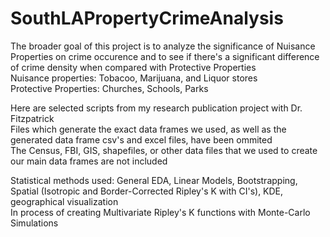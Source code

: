 # SouthLAPropertyCrimeAnalysis

The broader goal of this project is to analyze the significance of Nuisance Properties on crime occurence and to see if there's a significant difference of crime density when compared with Protective Properties <br>
Nuisance properties: Tobacoo, Marijuana, and Liquor stores <br>
Protective Properties: Churches, Schools, Parks <br />


Here are selected scripts from my research publication project with Dr. Fitzpatrick <br>
Files which generate the exact data frames we used, as well as the generated data frame csv's and excel files, have been ommited <br>
The Census, FBI, GIS, shapefiles, or other data files that we used to create our main data frames are not included <br />


Statistical methods used: General EDA, Linear Models, Bootstrapping, Spatial (Isotropic and Border-Corrected Ripley's K with CI's), KDE, geographical visualization <br>
In process of creating Multivariate Ripley's K functions with Monte-Carlo Simulations <br>
